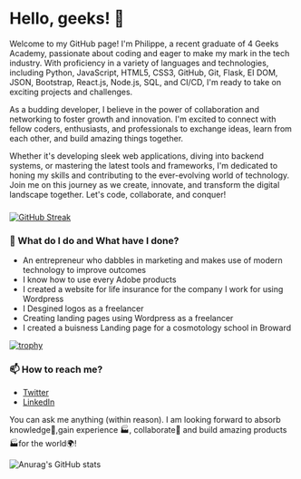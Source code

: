 


# Hello, geeks! 👋

Welcome to my GitHub page! I'm Philippe, a recent graduate of 4 Geeks Academy, passionate about coding and eager to make my mark in the tech industry. With proficiency in a variety of languages and technologies, including Python, JavaScript, HTML5, CSS3, GitHub, Git, Flask, EI DOM, JSON, Bootstrap, React.js, Node.js, SQL, and CI/CD, I'm ready to take on exciting projects and challenges.

As a budding developer, I believe in the power of collaboration and networking to foster growth and innovation. I'm excited to connect with fellow coders, enthusiasts, and professionals to exchange ideas, learn from each other, and build amazing things together.

Whether it's developing sleek web applications, diving into backend systems, or mastering the latest tools and frameworks, I'm dedicated to honing my skills and contributing to the ever-evolving world of technology. Join me on this journey as we create, innovate, and transform the digital landscape together. Let's code, collaborate, and conquer!

### 

[![GitHub Streak](https://streak-stats.demolab.com?user=phildesignsgfx&theme=tokyonight&border_radius=5.1&card_width=1000)](https://git.io/streak-stats)


### 🌱 What do I do and What have I done? 

- An entrepreneur who dabbles in marketing and makes use of modern technology to improve outcomes
- I know how to use every Adobe products
- I created a website for life insurance for the company I work for using Wordpress
- I Desgined logos as a freelancer
- Creating landing pages using Wordpress as a freelancer
- I created a buisness Landing page for a cosmotology school in Broward



[![trophy](https://github-profile-trophy.vercel.app/?username=ryo-ma&theme=onedark)](https://github.com/ryo-ma/github-profile-trophy)



### 📫 How to reach me?
- [Twitter](https://twitter.com/philippemoise) 
- [LinkedIn](https://www.linkedin.com/in/philippemoise/) 


You can ask me anything (within reason). I am looking forward to absorb knowledge🧠,gain experience 🏭, collaborate🤝 and build amazing products 🏭for the world🌍!



![Anurag's GitHub stats](https://github-readme-stats.vercel.app/api?username=phildesignsgfx&show_icons=true&theme=radical)



